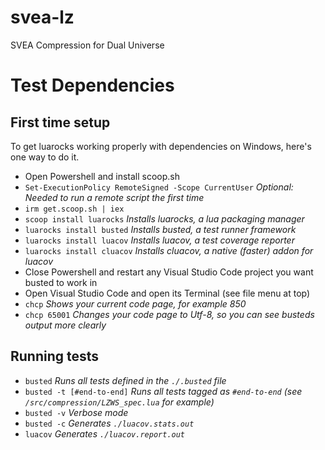 # svea-lz

SVEA Compression for Dual Universe

# Test Dependencies

## First time setup

To get luarocks working properly with dependencies on Windows, here's one way to do it.

- Open Powershell and install scoop.sh
- `Set-ExecutionPolicy RemoteSigned -Scope CurrentUser` _Optional: Needed to run a remote script the first time_
- `irm get.scoop.sh | iex`
- `scoop install luarocks` _Installs luarocks, a lua packaging manager_
- `luarocks install busted` _Installs busted, a test runner framework_
- `luarocks install luacov` _Installs luacov, a test coverage reporter_
- `luarocks install cluacov` _Installs cluacov, a native (faster) addon for luacov_
- Close Powershell and restart any Visual Studio Code project you want busted to work in
- Open Visual Studio Code and open its Terminal (see file menu at top)
- `chcp` _Shows your current code page, for example 850_
- `chcp 65001` _Changes your code page to Utf-8, so you can see busteds output more clearly_

## Running tests

- `busted` _Runs all tests defined in the `./.busted` file_
- `busted -t [#end-to-end]` _Runs all tests tagged as `#end-to-end` (see `/src/compression/LZWS_spec.lua` for example)_
- `busted -v` _Verbose mode_
- `busted -c` _Generates `./luacov.stats.out`_
- `luacov` _Generates `./luacov.report.out`_